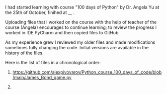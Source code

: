 I had started learning with course "100 days of Python" by Dr. Angela Yu at the 25th of October, finihed at __ .

Uploading files that I worked on the course with the help of teacher of the course (Angela) encourages to continue learning; to review the progress
I worked in IDE PyCharm and then copied files to GitHub 

As my experience grew I reviewed my older files and made modifications sometimes fully changing the code. Initial versions are available in the history of the files. 


Here is the list of files in a chronological order:

1) https://github.com/alexpivovarov/Python_course_100_days_of_code/blob/main/James_Bond_game.py

2)

